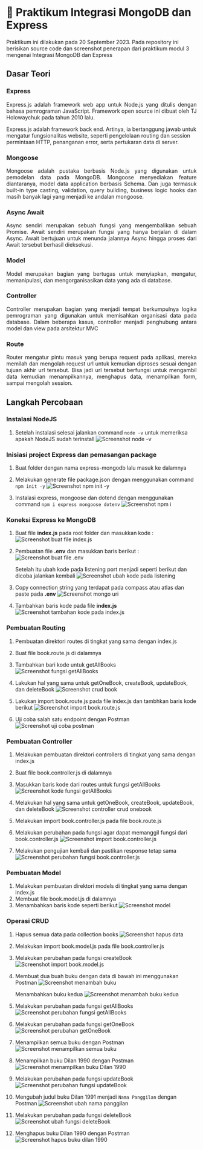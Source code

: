 # :ledger: Praktikum Integrasi MongoDB dan Express
Praktikum ini dilakukan pada 20 September 2023. Pada repository ini berisikan source code dan screenshot penerapan dari praktikum modul 3 mengenai Integrasi MongoDB dan Express

## Dasar Teori
### Express
<p align= "justify">
Express.js adalah framework web app untuk Node.js yang ditulis dengan bahasa pemrograman JavaScript. Framework open source ini dibuat oleh TJ Holowaychuk pada tahun 2010 lalu. 

Express.js adalah framework back end. Artinya, ia bertanggung jawab untuk mengatur fungsionalitas website, seperti pengelolaan routing dan session permintaan HTTP, penanganan error, serta pertukaran data di server.
</p>

### Mongoose
<p align= "justify">
Mongoose adalah pustaka berbasis Node.js yang digunakan untuk pemodelan data pada MongoDB. Mongoose menyediakan feature diantaranya, model data application berbasis Schema. Dan juga termasuk built-in type casting, validation, query building, business logic hooks dan masih banyak lagi yang menjadi ke andalan mongoose.
</p>

### Async Await
<p align= "justify">
Async sendiri merupakan sebuah fungsi yang mengembalikan sebuah Promise. Await sendiri merupakan fungsi yang hanya berjalan di dalam Async. Await bertujuan untuk menunda jalannya Async hingga proses dari Await tersebut berhasil dieksekusi.
</p>

### Model
<p align= "justify">
Model merupakan bagian yang bertugas untuk menyiapkan, mengatur, memanipulasi, dan mengorganisasikan data yang ada di database.
</p>

### Controller
<p align= "justify">
Controller merupakan bagian yang menjadi tempat berkumpulnya logika pemrograman yang digunakan untuk memisahkan organisasi data pada database. Dalam beberapa kasus, controller menjadi penghubung antara model dan view pada arsitektur MVC
</p>

### Route
<p align= "justify">
Router mengatur pintu masuk yang berupa request pada aplikasi, mereka memilah dan mengolah request url untuk kemudian diproses sesuai dengan tujuan akhir url tersebut. Bisa jadi url tersebut berfungsi untuk mengambil data kemudian menampilkannya, menghapus data, menampilkan form, sampai mengolah session.
</p>

## Langkah Percobaan 
### Instalasi NodeJS
1. Setelah instalasi selesai jalankan command   `node -v`   untuk memeriksa apakah NodeJS sudah terinstall
![Screenshot node -v](../Screenshot/praktikum3/1.png)


### Inisiasi project Express dan pemasangan package
1. Buat folder dengan nama express-mongodb lalu masuk ke dalamnya

2. Melakukan generate file package.json dengan menggunakan command  `npm init -y`
![Screenshot npm init -y](../Screenshot/praktikum3/2.png)

3. Instalasi express, mongoose dan dotend dengan menggunakan command `npm i express mongoose dotenv`
![Screenshot npm i](../Screenshot/praktikum3/3.png)
    

### Koneksi Express ke MongoDB
1. Buat file **index.js** pada root folder dan masukkan kode :
![Screenshot buat file index.js](../Screenshot/praktikum3/4.png)

2. Pembuatan file **.env** dan masukkan baris berikut :
![Screenshot buat file .env](../Screenshot/praktikum3/6.png)

    Setelah itu ubah kode pada listening port menjadi seperti berikut dan dicoba jalankan kembali
![Screenshot ubah kode pada listening](../Screenshot/praktikum3/7.png)

3. Copy connection string yang terdapat pada compass atau atlas dan paste pada **.env** 
![Screenshot mongo uri](../Screenshot/praktikum3/8.png)

4. Tambahkan baris kode pada file **index.js**
![Screenshot tambahan kode pada index.js](../Screenshot/praktikum3/9.png)

### Pembuatan Routing
1. Pembuatan direktori routes di tingkat yang sama dengan index.js
2. Buat file book.route.js di dalamnya
3. Tambahkan bari kode untuk getAllBooks
![Screenshot fungsi getAllBooks](../Screenshot/praktikum3/11.png)

4. Lakukan hal yang sama untuk getOneBook, createBook, updateBook, dan deleteBook
![Screenshot crud book](../Screenshot/praktikum3/12.png)

5. Lakukan import book.route.js pada file index.js dan tambhkan baris kode berikut
![Screenshot import book.route.js](../Screenshot/praktikum3/13.png)

6. Uji coba salah satu endpoint dengan Postman
![Screenshot uji coba postman](../Screenshot/praktikum3/14.png)


### Pembuatan Controller
1. Melakukan pembuatan direktori controllers di tingkat yang sama dengan index.js
2. Buat file book.controller.js di dalamnya
3. Masukkan baris kode dari routes untuk fungsi getAllBooks
![Screenshot kode fungsi getAllBooks](../Screenshot/praktikum3/15.png)

4. Melakukan hal yang sama untuk getOneBook, createBook, updateBook, dan deleteBook
![Screenshot controller crud onebook](../Screenshot/praktikum3/16.png)

5. Melakukan import book.controller.js pada file book.route.js
6. Melakukan perubahan pada fungsi agar dapat memanggil fungsi dari book.controller.js
![Screenshot import book.controller.js](../Screenshot/praktikum3/17.png)

7. Melakukan pengujian kembali dan pastikan response tetap sama
![Screenshot perubahan fungsi book.controller.js](../Screenshot/praktikum3/18.png)


### Pembuatan Model
1. Melakukan pembuatan direktori models di tingkat yang sama dengan index.js
2. Membuat file book.model.js di dalamnya
3. Menambahkan baris kode seperti berikut
![Screenshot model](../Screenshot/praktikum3/19.png)


### Operasi CRUD
1. Hapus semua data pada collection books 
![Screenshot hapus data](../Screenshot/praktikum3/20.png)

2. Melakukan import book.model.js pada file book.controller.js
3. Melakukan perubahan pada fungsi createBook
![Screenshot import book.model.js](../Screenshot/praktikum3/21.png)

4. Membuat dua buah buku dengan data di bawah ini menggunakan Postman
![Screenshot menambah buku](../Screenshot/praktikum3/22.png)

    Menambahkan buku kedua 
![Screenshot menambah buku kedua](../Screenshot/praktikum3/23.png)

5. Melakukan perubahan pada fungsi getAllBooks
![Screenshot perubahan fungsi getAllBooks](../Screenshot/praktikum3/24.png)

6. Melakukan perubahan pada fungsi getOneBook
![Screenshot perubahan getOneBook](../Screenshot/praktikum3/25.png)

7. Menampilkan semua buku dengan Postman
![Screenshot menampilkan semua buku](../Screenshot/praktikum3/26.png)

8. Menampilkan buku Dilan 1990 dengan Postman
![Screenshot menampilkan buku Dilan 1990](../Screenshot/praktikum3/27.png)

9. Melakukan perubahan pada fungsi updateBook
![Screenshot perubahan fungsi updateBook](../Screenshot/praktikum3/28.png)

10. Mengubah judul buku Dilan 1991 menjadi `Nama Panggilan` dengan Postman
![Screenshot ubah nama panggilan](../Screenshot/praktikum3/29.png)

11. Melakukan perubahan pada fungsi deleteBook
![Screenshot ubah fungsi deleteBook](../Screenshot/praktikum3/30.png)

12. Menghapus buku Dilan 1990 dengan Postman
![Screenshot hapus buku dilan 1990](../Screenshot/praktikum3/31.png)



